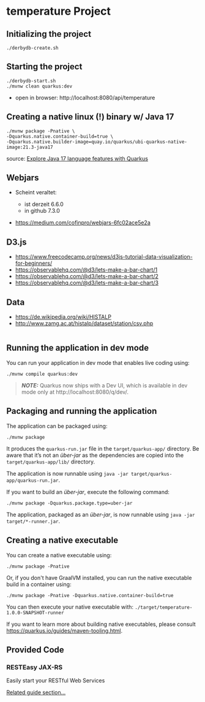 # temperature Project

## Initializing the project

```
./derbydb-create.sh
```

## Starting the project

```
./derbydb-start.sh
./mvnw clean quarkus:dev
```

- open in browser: http://localhost:8080/api/temperature

## Creating a native linux (!) binary w/ Java 17

```
./mvnw package -Pnative \
-Dquarkus.native.container-build=true \
-Dquarkus.native.builder-image=quay.io/quarkus/ubi-quarkus-native-image:21.3-java17
```

source: [Explore Java 17 language features with Quarkus](https://developers.redhat.com/articles/2021/12/14/explore-java-17-language-features-quarkus)

## Webjars

- Scheint veraltet:
  - ist derzeit 6.6.0
  - in github 7.3.0

- https://medium.com/cofinpro/webjars-6fc02ace5e2a


## D3.js

- https://www.freecodecamp.org/news/d3js-tutorial-data-visualization-for-beginners/
- https://observablehq.com/@d3/lets-make-a-bar-chart/1
- https://observablehq.com/@d3/lets-make-a-bar-chart/2
- https://observablehq.com/@d3/lets-make-a-bar-chart/3

## Data

- https://de.wikipedia.org/wiki/HISTALP
- http://www.zamg.ac.at/histalp/dataset/station/csv.php

```
```





## Running the application in dev mode

You can run your application in dev mode that enables live coding using:
```shell script
./mvnw compile quarkus:dev
```

> **_NOTE:_**  Quarkus now ships with a Dev UI, which is available in dev mode only at http://localhost:8080/q/dev/.

## Packaging and running the application

The application can be packaged using:
```shell script
./mvnw package
```
It produces the `quarkus-run.jar` file in the `target/quarkus-app/` directory.
Be aware that it’s not an _über-jar_ as the dependencies are copied into the `target/quarkus-app/lib/` directory.

The application is now runnable using `java -jar target/quarkus-app/quarkus-run.jar`.

If you want to build an _über-jar_, execute the following command:
```shell script
./mvnw package -Dquarkus.package.type=uber-jar
```

The application, packaged as an _über-jar_, is now runnable using `java -jar target/*-runner.jar`.

## Creating a native executable

You can create a native executable using: 
```shell script
./mvnw package -Pnative
```

Or, if you don't have GraalVM installed, you can run the native executable build in a container using: 
```shell script
./mvnw package -Pnative -Dquarkus.native.container-build=true
```

You can then execute your native executable with: `./target/temperature-1.0.0-SNAPSHOT-runner`

If you want to learn more about building native executables, please consult https://quarkus.io/guides/maven-tooling.html.

## Provided Code

### RESTEasy JAX-RS

Easily start your RESTful Web Services

[Related guide section...](https://quarkus.io/guides/getting-started#the-jax-rs-resources)
